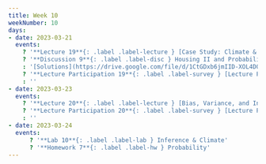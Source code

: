 ```yaml
---
title: Week 10
weekNumber: 10
days:
- date: 2023-03-21
  events:
    ? '**Lecture 19**{: .label .label-lecture } [Case Study: Climate & Physical Data](lecture/lec19)'
    ? '**Discussion 9**{: .label .label-disc } Housing II and Probability I [worksheet](https://drive.google.com/file/d/1z2OygetIoDNt0h7FJi28HOM8bkDfIVM4/view?usp=sharing), [factsheet](https://tinyurl.com/ccao-budget)' 
    : '[Solutions](https://drive.google.com/file/d/1CtGDxb6jmIID-XOL4D0F0Ku4zAGPLueD/view?usp=sharing)'
    ? '**Lecture Participation 19**{: .label .label-survey } [Lecture Participation 19](https://app.sli.do/event/bpyjkNu83pkcEvQ19GKuYQ/embed/polls/85b100e7-4e30-429c-8cca-ec6bcd8d079b)'
    : ''
- date: 2023-03-23
  events:
    ? '**Lecture 20**{: .label .label-lecture } [Bias, Variance, and Inference](lecture/lec20)'
    ? '**Lecture Participation 20**{: .label .label-survey } [Lecture Participation 20](https://app.sli.do/event/8CZTbwidXBs863gmrpP7dY/embed/polls/1ea97c3a-09e5-461c-b470-2403961357e5)'
    : ''
- date: 2023-03-24
  events:
      ? '**Lab 10**{: .label .label-lab } Inference & Climate'
      ? '**Homework 7**{: .label .label-hw } Probability'
---
```

